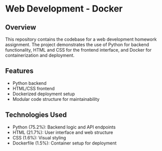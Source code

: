 # Web Development - Docker

## Overview

This repository contains the codebase for a web development homework assignment. The project demonstrates the use of Python for backend functionality, HTML and CSS for the frontend interface, and Docker for containerization and deployment.

## Features

- Python backend
- HTML/CSS frontend
- Dockerized deployment setup
- Modular code structure for maintainability

## Technologies Used

- Python (75.2%): Backend logic and API endpoints
- HTML (21.7%): User interface and web structure
- CSS (1.6%): Visual styling
- Dockerfile (1.5%): Container setup for deployment
